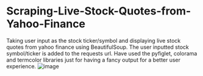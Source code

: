 # Scraping-Live-Stock-Quotes-from-Yahoo-Finance
Taking user input as the stock ticker/symbol and displaying live stock quotes from yahoo finance using BeautifulSoup.
The user inputted stock symbol/ticker is added to the requests url. 
Have used the pyfiglet, colorama and termcolor libraries just for having a fancy output for a better user experience.
![image](https://user-images.githubusercontent.com/76445315/105344428-ecf67280-5c08-11eb-8faa-06c72708b84c.png)

